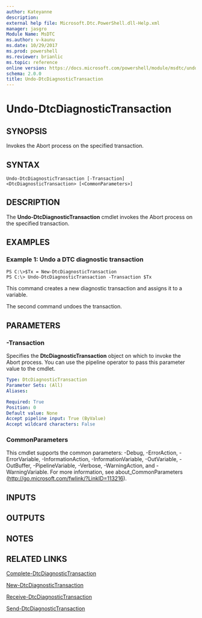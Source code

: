 ```yaml
---
author: Kateyanne
description: 
external help file: Microsoft.Dtc.PowerShell.dll-Help.xml
manager: jasgro
Module Name: MsDTC
ms.author: v-kaunu
ms.date: 10/29/2017
ms.prod: powershell
ms.reviewer: brianlic
ms.topic: reference
online version: https://docs.microsoft.com/powershell/module/msdtc/undo-dtcdiagnostictransaction?view=windowsserver2012r2-ps&wt.mc_id=ps-gethelp
schema: 2.0.0
title: Undo-DtcDiagnosticTransaction
---
```


# Undo-DtcDiagnosticTransaction

## SYNOPSIS
Invokes the Abort process on the specified transaction.

## SYNTAX

```
Undo-DtcDiagnosticTransaction [-Transaction] <DtcDiagnosticTransaction> [<CommonParameters>]
```

## DESCRIPTION
The **Undo-DtcDiagnosticTransaction** cmdlet invokes the Abort process on the specified transaction.

## EXAMPLES

### Example 1: Undo a DTC diagnostic transaction
```
PS C:\>$Tx = New-DtcDiagnosticTransaction
PS C:\> Undo-DtcDiagnosticTransaction -Transaction $Tx
```

This command creates a new diagnostic transaction and assigns it to a variable.

The second command undoes the transaction.

## PARAMETERS

### -Transaction
Specifies the **DtcDiagnosticTransaction** object on which to invoke the Abort process.
You can use the pipeline operator to pass this parameter value to the cmdlet.

```yaml
Type: DtcDiagnosticTransaction
Parameter Sets: (All)
Aliases: 

Required: True
Position: 0
Default value: None
Accept pipeline input: True (ByValue)
Accept wildcard characters: False
```

### CommonParameters
This cmdlet supports the common parameters: -Debug, -ErrorAction, -ErrorVariable, -InformationAction, -InformationVariable, -OutVariable, -OutBuffer, -PipelineVariable, -Verbose, -WarningAction, and -WarningVariable. For more information, see about_CommonParameters (http://go.microsoft.com/fwlink/?LinkID=113216).

## INPUTS

## OUTPUTS

## NOTES

## RELATED LINKS

[Complete-DtcDiagnosticTransaction](./Complete-DtcDiagnosticTransaction.md)

[New-DtcDiagnosticTransaction](./New-DtcDiagnosticTransaction.md)

[Receive-DtcDiagnosticTransaction](./Receive-DtcDiagnosticTransaction.md)

[Send-DtcDiagnosticTransaction](./Send-DtcDiagnosticTransaction.md)

